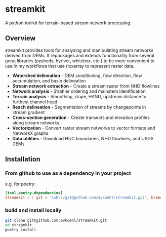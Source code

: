 # streamkit

A python toolkit for terrain-based stream network processing.

## Overview

streamkit provides tools for analyzing and manipulating stream networks derived
from DEMs. It repackages and extends functionality from several great libraries
(pysheds, hyriver, whitebox, etc.) to be more convenient to use in my workflows
that use rioxarray to represent raster data.


- **Watershed delineation** - DEM conditioning, flow direction, flow accumulation, and basin delineation
- **Stream network extraction** - Create a stream raster from NHD flowlines
- **Network analysis** - Strahler ordering and mainstem identification
- **Terrain analysis** - Smoothing, slope, HAND, upstream distance to furthest channel head
- **Reach delineation** - Segmentation of streams by changepoints in stream gradient
- **Cross-section generation** - Create transects and elevation profiles along stream networks
- **Vectorization** - Convert raster stream networks to vector formats and NetworkX graphs
- **Data utilities** - Download HUC boundaries, NHD flowlines, and USGS DEMs

## Installation

### From github to use as a dependency in your project

e.g. for poetry:
```toml
[tool.poetry.dependencies]
streamkit = { git = "ssh://git@github.com/avkoehl/streamkit.git", branch = "main" }
```

### build and install locally

```bash
git clone git@github.com:avkoehl/streamkit.git
cd streamkit
poetry install
```
